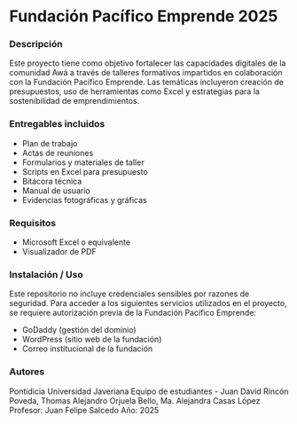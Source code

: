 # Fundación Pacífico Emprende 2025

### Descripción
Este proyecto tiene como objetivo fortalecer las capacidades digitales de la comunidad Awá a través de talleres formativos impartidos en colaboración con la Fundación Pacífico Emprende. Las temáticas incluyeron creación de presupuestos, uso de herramientas como Excel y estrategias para la sostenibilidad de emprendimientos.

### Entregables incluidos
- Plan de trabajo
- Actas de reuniones
- Formularios y materiales de taller
- Scripts en Excel para presupuesto
- Bitácora técnica
- Manual de usuario
- Evidencias fotográficas y gráficas

### Requisitos
- Microsoft Excel o equivalente
- Visualizador de PDF

### Instalación / Uso
Este repositorio no incluye credenciales sensibles por razones de seguridad. Para acceder a los siguientes servicios utilizados en el proyecto, se requiere autorización previa de la Fundación Pacífico Emprende:

- GoDaddy (gestión del dominio)
- WordPress (sitio web de la fundación)
- Correo institucional de la fundación


### Autores
Pontidicia Universidad Javeriana
Equipo de estudiantes - Juan David Rincón Poveda, Thomas Alejandro Orjuela Bello, Ma. Alejandra Casas López
Profesor: Juan Felipe Salcedo
Año: 2025
